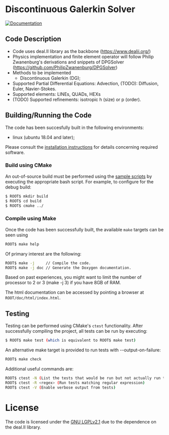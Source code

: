 # Discontinuous Galerkin Solver

[![Documentation](https://codedocs.xyz/dougshidong/PHiLiP.svg)](https://codedocs.xyz/dougshidong/PHiLiP/)


## Code Description
- Code uses deal.II library as the backbone (https://www.dealii.org/)
- Physics implementation and finite element operator will follow Philip Zwanenburg's derivations and snippets of DPGSolver (https://github.com/PhilipZwanenburg/DPGSolver)
- Methods to be implemented
	- Discontinuous Galerkin (DG);
- Supported Partial Differential Equations: Advection, (TODO): Diffusion, Euler, Navier-Stokes.
- Supported elements: LINEs, QUADs, HEXs
- (TODO) Supported refinements: isotropic h (size) or p (order).

## Building/Running the Code

The code has been succesfully built in the following environments:
- linux (ubuntu 18.04 and later);

Please consult the [installation instructions](INSTALL.md) for details concerning required software.

### Build using CMake

An out-of-source build must be performed using the [sample scripts](cmake/run) by executing the
appropriate bash script. For example, to configure for the debug build:
```sh
$ ROOT$ mkdir build
$ ROOT$ cd build
$ ROOT$ cmake ../
```

### Compile using Make

Once the code has been successfully built, the available `make` targets can be seen using
```sh
ROOT$ make help
```

Of primary interest are the following:
```sh
ROOT$ make -j     // Compile the code.
ROOT$ make -j doc // Generate the Doxygen documentation.
```

Based on past experiences, you might want to limit the number of processor to 2 or 3 (make -j 3) if you have 8GB of RAM.

The html documentation can be accessed by pointing a browser at `ROOT/doc/html/index.html`.

## Testing

Testing can be performed using CMake's `ctest` functionality. After successfully compiling the project, all tests can be
run by executing:
```sh
$ ROOT$ make test (which is equivalent to ROOT$ make test)
```

An alternative make target is provided to run tests with --output-on-failure:
```sh
ROOT$ make check
```

Additional useful commands are:
```sh
ROOT$ ctest -N (List the tests that would be run but not actually run them)
ROOT$ ctest -R <regex> (Run tests matching regular expression)
ROOT$ ctest -V (Enable verbose output from tests)
```

# License

The code is licensed under the [GNU LGPLv2.1](LICENSE.md) due to the dependence on the deal.II library.

